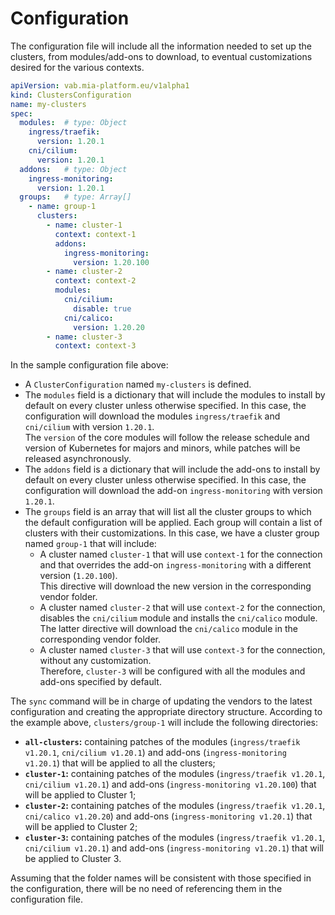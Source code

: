 # Configuration

The configuration file will include all the information needed to set up the clusters, from modules/add-ons to download,
to eventual customizations desired for the various contexts.

```yaml
apiVersion: vab.mia-platform.eu/v1alpha1
kind: ClustersConfiguration
name: my-clusters
spec:
  modules:  # type: Object
    ingress/traefik:
      version: 1.20.1
    cni/cilium:
      version: 1.20.1
  addons:   # type: Object
    ingress-monitoring:
      version: 1.20.1
  groups:   # type: Array[]
    - name: group-1
      clusters:
        - name: cluster-1
          context: context-1
          addons:
            ingress-monitoring:
              version: 1.20.100
        - name: cluster-2
          context: context-2
          modules:
            cni/cilium:
              disable: true
            cni/calico:
              version: 1.20.20
        - name: cluster-3
          context: context-3
```

In the sample configuration file above:

- A `ClusterConfiguration` named `my-clusters` is defined.
- The `modules` field is a dictionary that will include the modules to install by default on every cluster unless
  otherwise specified. In this case, the configuration will download the modules `ingress/traefik` and `cni/cilium`
  with version `1.20.1`.  
  The `version` of the core modules will follow the release schedule and version of Kubernetes for majors and minors,
  while patches will be released asynchronously.
- The `addons` field is a dictionary that will include the add-ons to install by default on every cluster unless
  otherwise specified. In this case, the configuration will download the add-on `ingress-monitoring`
  with version `1.20.1`.
- The `groups` field is an array that will list all the cluster groups to which the default configuration
  will be applied. Each group will contain a list of clusters with their customizations.
  In this case, we have a cluster group named `group-1` that will include:
  - A cluster named `cluster-1` that will use `context-1` for the connection and that overrides the add-on
    `ingress-monitoring` with a different version (`1.20.100`).  
    This directive will download the new version in the corresponding vendor folder.
  - A cluster named `cluster-2` that will use `context-2` for the connection, disables the `cni/cilium` module
    and installs the `cni/calico` module.  
    The latter directive will download the `cni/calico` module in the corresponding vendor folder.
  - A cluster named `cluster-3` that will use `context-3` for the connection, without any customization.  
    Therefore, `cluster-3` will be configured with all the modules and add-ons specified by default.

The `sync` command will be in charge of updating the vendors to the latest configuration and creating the appropriate
directory structure. According to the example above, `clusters/group-1` will include the following directories:

- **`all-clusters`:** containing patches of the modules (`ingress/traefik v1.20.1`, `cni/cilium v1.20.1`)
  and add-ons (`ingress-monitoring v1.20.1`) that will be applied to all the clusters;
- **`cluster-1`:** containing patches of the modules (`ingress/traefik v1.20.1`, `cni/cilium v1.20.1`)
  and add-ons (`ingress-monitoring v1.20.100`) that will be applied to Cluster 1;
- **`cluster-2`:** containing patches of the modules (`ingress/traefik v1.20.1`, `cni/calico v1.20.20`)
  and add-ons (`ingress-monitoring v1.20.1`) that will be applied to Cluster 2;
- **`cluster-3`:** containing patches of the modules (`ingress/traefik v1.20.1`, `cni/cilium v1.20.1`)
  and add-ons (`ingress-monitoring v1.20.1`) that will be applied to Cluster 3.

Assuming that the folder names will be consistent with those specified in the configuration,
there will be no need of referencing them in the configuration file.
